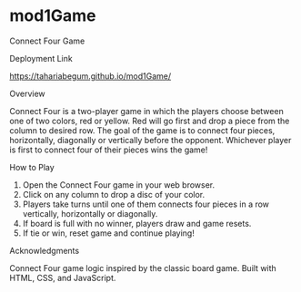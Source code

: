 # mod1Game

Connect Four Game

Deployment Link

https://tahariabegum.github.io/mod1Game/

Overview

Connect Four is a two-player game in which the players choose between one of two colors, red or yellow. Red will go first and drop a piece from the column to desired row. The goal of the game is to connect four pieces, horizontally, diagonally or vertically before the opponent. Whichever player is first to connect four of their pieces wins the game!

How to Play

1. Open the Connect Four game in your web browser.
2. Click on any column to drop a disc of your color.
3. Players take turns until one of them connects four pieces in a row vertically, horizontally or diagonally. 
4. If board is full with no winner, players draw and game resets. 
5. If tie or win, reset game and continue playing! 

Acknowledgments

Connect Four game logic inspired by the classic board game.
Built with HTML, CSS, and JavaScript.
